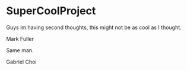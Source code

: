 # SuperCoolProject

Guys im having second thoughts, this might not be as cool as I thought.

Mark Fuller

Same man.

Gabriel Choi
